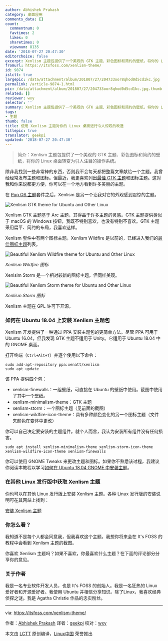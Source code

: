 ```yaml
---
author: Abhishek Prakash
category: 桌面应用
comments_data: []
count:
  commentnum: 0
  favtimes: 2
  likes: 0
  sharetimes: 0
  viewnum: 8135
date: '2018-07-27 20:47:30'
editorchoice: false
excerpt: Xenlism 主题包提供了一个美观的 GTK 主题、彩色图标和简约的壁纸，将你的 Linux 桌面转变为引人注目的操作系统。
fromurl: https://itsfoss.com/xenlism-theme/
id: 9874
islctt: true
largepic: /data/attachment/album/201807/27/204733oor8qhod0d5cd1kc.jpg
permalink: /article-9874-1.html
pic: /data/attachment/album/201807/27/204733oor8qhod0d5cd1kc.jpg.thumb.jpg
related: []
reviewer: wxy
selector: ''
summary: Xenlism 主题包提供了一个美观的 GTK 主题、彩色图标和简约的壁纸，将你的 Linux 桌面转变为引人注目的操作系统。
tags:
- 主题
thumb: false
title: 使用 Xenlism 主题对你的 Linux 桌面进行令人惊叹的改造
titlepic: true
translator: geekpi
updated: '2018-07-27 20:47:30'
---
```



> 
> 简介：Xenlism 主题包提供了一个美观的 GTK 主题、彩色图标和简约的壁纸，将你的 Linux 桌面转变为引人注目的操作系统。
> 
> 
> 


除非我找到一些非常棒的东西，否则我不会每天都把整篇文章献给一个主题。我曾经经常发布主题和图标。但最近，我更喜欢列出[最佳 GTK 主题](https://itsfoss.com/best-gtk-themes/)和图标主题。这对我和你来说都更方便，你可以在一个地方看到许多美丽的主题。


在 [Pop OS 主题](https://itsfoss.com/pop-icon-gtk-theme-ubuntu/)套件之后，Xenlism 是另一个让我对它的外观感到震惊的主题。


![Xenlism GTK theme for Ubuntu and Other Linux](/data/attachment/album/201807/27/204733oor8qhod0d5cd1kc.jpg)


Xenlism GTK 主题基于 Arc 主题，其得益于许多主题的灵感。GTK 主题提供类似于 macOS 的 Windows 按钮，我既不特别喜欢，也没有特别不喜欢。GTK 主题采用扁平、简约的布局，我喜欢这样。


Xenlism 套件中有两个图标主题。Xenlism Wildfire 是以前的，已经进入我们的[最佳图标主题](https://itsfoss.com/best-icon-themes-ubuntu-16-04/)列表。


![Beautiful Xenlism Wildfire theme for Ubuntu and Other Linux](/data/attachment/album/201807/27/204734tkolb7jdygxbcvdc.jpg)


*Xenlism Wildfire 图标*


Xenlsim Storm 是一个相对较新的图标主题，但同样美观。


![Beautiful Xenlism Storm theme for Ubuntu and Other Linux](/data/attachment/album/201807/27/204735rfnbsmslsiinnb0n.jpg)


*Xenlism Storm 图标*


Xenlism 主题在 GPL 许可下开源。


### 如何在 Ubuntu 18.04 上安装 Xenlism 主题包


Xenlism 开发提供了一种通过 PPA 安装主题包的更简单方法。尽管 PPA 可用于 Ubuntu 16.04，但我发现 GTK 主题不适用于 Unity。它适用于 Ubuntu 18.04 中的 GNOME 桌面。


打开终端（`Ctrl+Alt+T`）并逐个使用以下命令：



```
sudo add-apt-repository ppa:xenatt/xenlism
sudo apt update

```

该 PPA 提供四个包：


* xenlism-finewalls：一组壁纸，可直接在 Ubuntu 的壁纸中使用。截图中使用了其中一个壁纸。
* xenlism-minimalism-theme：GTK 主题
* xenlism-storm：一个图标主题（见前面的截图）
* xenlism-wildfire-icon-theme：具有多种颜色变化的另一个图标主题（文件夹颜色在变体中更改）


你可以自己决定要安装的主题组件。就个人而言，我认为安装所有组件没有任何损害。



```
sudo apt install xenlism-minimalism-theme xenlism-storm-icon-theme xenlism-wildfire-icon-theme xenlism-finewalls

```

你可以使用 GNOME Tweaks 来更改主题和图标。如果你不熟悉该过程，我建议你阅读本教程以学习[如何在 Ubuntu 18.04 GNOME 中安装主题](https://itsfoss.com/install-themes-ubuntu/)。


### 在其他 Linux 发行版中获取 Xenlism 主题


你也可以在其他 Linux 发行版上安装 Xenlism 主题。各种 Linux 发行版的安装说明可在其网站上找到：


[安装 Xenlism 主题](http://xenlism.github.io/minimalism/#install)


### 你怎么看？


我知道不是每个人都会同意我，但我喜欢这个主题。我想你将来会在 It's FOSS 的教程中会看到 Xenlism 主题的截图。


你喜欢 Xenlism 主题吗？如果不喜欢，你最喜欢什么主题？在下面的评论部分分享你的意见。


### 关于作者


我是一名专业软件开发人员，也是 It's FOSS 的创始人。我是一名狂热的 Linux 爱好者和开源爱好者。我使用 Ubuntu 并相信分享知识。除了Linux，我喜欢经典侦探之谜。我是 Agatha Christie 作品的忠实粉丝。




---


via: <https://itsfoss.com/xenlism-theme/>


作者：[Abhishek Prakash](https://itsfoss.com/author/abhishek/)  译者：[geekpi](https://github.com/geekpi) 校对：[wxy](https://github.com/wxy)


本文由 [LCTT](https://github.com/LCTT/TranslateProject) 原创编译，[Linux中国](https://linux.cn/) 荣誉推出